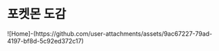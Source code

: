 <h1> 포켓몬 도감 </h1>
![Home]-(https://github.com/user-attachments/assets/9ac67227-79ad-4197-bf8d-5c92ed372c17)
